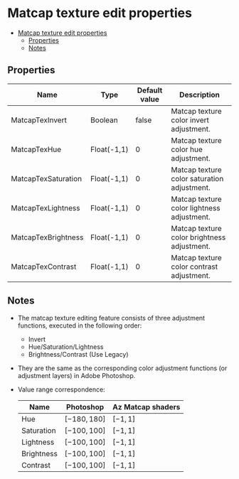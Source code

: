# Matcap texture edit properties

- [Matcap texture edit properties](#matcap-texture-edit-properties)
  - [Properties](#properties)
  - [Notes](#notes)

## Properties
| Name                | Type        | Default value | Description                                 |
| ------------------- | ----------- | ------------- | ------------------------------------------- |
| MatcapTexInvert     | Boolean     | false         | Matcap texture color invert adjustment.     |
| MatcapTexHue        | Float(-1,1) | 0             | Matcap texture color hue adjustment.        |
| MatcapTexSaturation | Float(-1,1) | 0             | Matcap texture color saturation adjustment. |
| MatcapTexLightness  | Float(-1,1) | 0             | Matcap texture color lightness adjustment.  |
| MatcapTexBrightness | Float(-1,1) | 0             | Matcap texture color brightness adjustment. |
| MatcapTexContrast   | Float(-1,1) | 0             | Matcap texture color contrast adjustment.   |

## Notes
- The matcap texture editing feature consists of three adjustment functions, executed in the following order:
   - Invert
   - Hue/Saturation/Lightness
   - Brightness/Contrast (Use Legacy)
- They are the same as the corresponding color adjustment functions (or adjustment layers) in Adobe Photoshop.
- Value range correspondence:
  
  | Name       | Photoshop    | Az Matcap shaders |
  | ---------- | ------------ | ----------------- |
  | Hue        | $[-180,180]$ | $[-1,1]$          |
  | Saturation | $[-100,100]$ | $[-1,1]$          |
  | Lightness  | $[-100,100]$ | $[-1,1]$          |
  | Brightness | $[-100,100]$ | $[-1,1]$          |
  | Contrast   | $[-100,100]$ | $[-1,1]$          |
